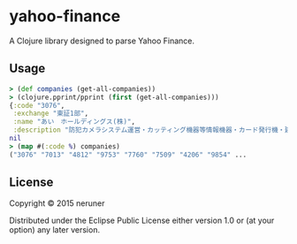 # yahoo-finance

A Clojure library designed to parse Yahoo Finance.

## Usage

```clojure
> (def companies (get-all-companies))
> (clojure.pprint/pprint (first (get-all-companies)))
{:code "3076",
 :exchange "東証1部",
 :name "あい　ホールディングス(株)",
 :description "防犯カメラシステム運営・カッティング機器等情報機器・カード発行機・建設設計が４本柱"}
nil
> (map #(:code %) companies)
("3076" "7013" "4812" "9753" "7760" "7509" "4206" "9854" ...
```

## License

Copyright © 2015 neruner

Distributed under the Eclipse Public License either version 1.0 or (at
your option) any later version.
